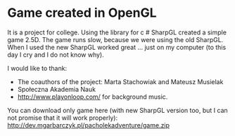 <h1>Game created in OpenGL</h1>
<p>It is a project for college. Using the library for c # SharpGL created a simple game 2.5D. The game runs slow, because we were using the old SharpGL. When I used the new SharpGL worked great ... just on my computer (to this day I cry and I do not know why).</p>

I would like to thank:
- The coauthors of the project: Marta Stachowiak and Mateusz Musielak
- Społeczna Akademia Nauk
- http://www.playonloop.com/ for background music.

You can download only game here (with new SharpGL version too, but I can not promise that it will work properly):
http://dev.mgarbarczyk.pl/pacholekadventure/game.zip
